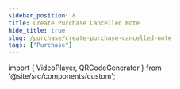 ```yaml
---
sidebar_position: 8
title: Create Purchase Cancelled Note
hide_title: true
slug: /purchase/create-purchase-cancelled-note
tags: ["Purchase"]
---
```


import { VideoPlayer, QRCodeGenerator } from '@site/src/components/custom';
 
<QRCodeGenerator url="https://www.youtube.com/embed/985uk4QDaCw?autoplay=1" />

<VideoPlayer 
  videoId="985uk4QDaCw" 
    title="Purchase Cancelled Note"
/>
    
 